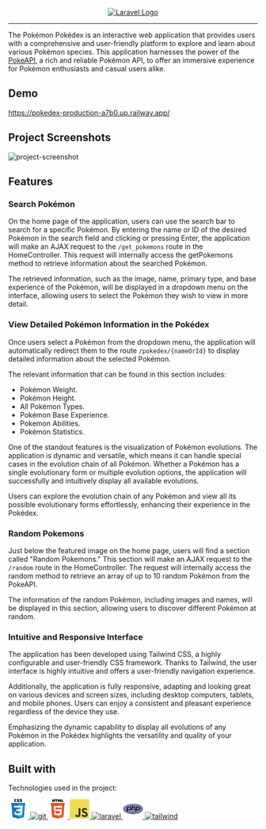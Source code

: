 <p align="center"><a href="https://pokedex-production-a7b0.up.railway.app/" target="_blank"><img src="https://pokedex-production-a7b0.up.railway.app/images/logo.png" width="400" alt="Laravel Logo"></a></p>
<hr>

The Pokémon Pokédex is an interactive web application that provides users with a comprehensive and user-friendly platform to explore and learn about various Pokémon species. This application harnesses the power of the [PokeAPI](https://pokeapi.co/), a rich and reliable Pokémon API, to offer an immersive experience for Pokémon enthusiasts and casual users alike.

## Demo

https://pokedex-production-a7b0.up.railway.app/

## Project Screenshots


<img src="https://i.ibb.co/4FsBPPv/Proyecto-nuevo-4.png" alt="project-screenshot"/>


## Features

### Search Pokémon

On the home page of the application, users can use the search bar to search for a specific Pokémon. By entering the name or ID of the desired Pokémon in the search field and clicking or pressing Enter, the application will make an AJAX request to the `/get_pokemons` route in the HomeController. This request will internally access the getPokemons method to retrieve information about the searched Pokémon.

The retrieved information, such as the image, name, primary type, and base experience of the Pokémon, will be displayed in a dropdown menu on the interface, allowing users to select the Pokémon they wish to view in more detail.

### View Detailed Pokémon Information in the Pokédex

Once users select a Pokémon from the dropdown menu, the application will automatically redirect them to the route `/pokedex/{nameOrId}` to display detailed information about the selected Pokémon.

The relevant information that can be found in this section includes:

* Pokémon Weight.
* Pokémon Height.
* All Pokémon Types.
* Pokémon Base Experience.
* Pokemon Abilities.
* Pokémon Statistics.

One of the standout features is the visualization of Pokémon evolutions. The application is dynamic and versatile, which means it can handle special cases in the evolution chain of all Pokémon. Whether a Pokémon has a single evolutionary form or multiple evolution options, the application will successfully and intuitively display all available evolutions.

Users can explore the evolution chain of any Pokémon and view all its possible evolutionary forms effortlessly, enhancing their experience in the Pokédex.

### Random Pokemons

Just below the featured image on the home page, users will find a section called "Random Pokemons." This section will make an AJAX request to the `/random` route in the HomeController. The request will internally access the random method to retrieve an array of up to 10 random Pokémon from the PokeAPI.

The information of the random Pokémon, including images and names, will be displayed in this section, allowing users to discover different Pokémon at random.

### Intuitive and Responsive Interface

The application has been developed using Tailwind CSS, a highly configurable and user-friendly CSS framework. Thanks to Tailwind, the user interface is highly intuitive and offers a user-friendly navigation experience.

Additionally, the application is fully responsive, adapting and looking great on various devices and screen sizes, including desktop computers, tablets, and mobile phones. Users can enjoy a consistent and pleasant experience regardless of the device they use.

Emphasizing the dynamic capability to display all evolutions of any Pokémon in the Pokédex highlights the versatility and quality of your application.

## Built with

Technologies used in the project:

<p align="left"> <a href="https://www.w3schools.com/css/" target="_blank" rel="noreferrer"> <img src="https://raw.githubusercontent.com/devicons/devicon/master/icons/css3/css3-original-wordmark.svg" alt="css3" width="40" height="40"/> </a> <a href="https://git-scm.com/" target="_blank" rel="noreferrer"> <img src="https://www.vectorlogo.zone/logos/git-scm/git-scm-icon.svg" alt="git" width="40" height="40"/> </a> <a href="https://www.w3.org/html/" target="_blank" rel="noreferrer"> <img src="https://raw.githubusercontent.com/devicons/devicon/master/icons/html5/html5-original-wordmark.svg" alt="html5" width="40" height="40"/> </a> <a href="https://developer.mozilla.org/en-US/docs/Web/JavaScript" target="_blank" rel="noreferrer"> <img src="https://raw.githubusercontent.com/devicons/devicon/master/icons/javascript/javascript-original.svg" alt="javascript" width="40" height="40"/> </a> <a href="https://laravel.com/" target="_blank" rel="noreferrer"> <img src="https://cdn.jsdelivr.net/gh/devicons/devicon@latest/icons/laravel/laravel-original-wordmark.svg" alt="laravel" width="40" height="40"/> </a> <a href="https://www.php.net" target="_blank" rel="noreferrer"> <img src="https://raw.githubusercontent.com/devicons/devicon/master/icons/php/php-original.svg" alt="php" width="40" height="40"/> </a> <a href="https://tailwindcss.com/" target="_blank" rel="noreferrer"> <img src="https://www.vectorlogo.zone/logos/tailwindcss/tailwindcss-icon.svg" alt="tailwind" width="40" height="40"/> </a> </p>


